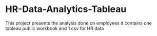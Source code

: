 # HR-Data-Analytics-Tableau

This project presents the analysis done on employees 
it contains one tableau public workbook and 1 csv for HR data
